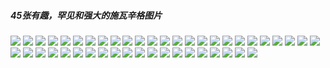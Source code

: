 <h5>45张有趣，罕见和强大的施瓦辛格图片</h5>

![](https://github.com/xupea/fitness-life-style/blob/master/articles/45funnyrarepowerful/arnold-19.jpg?raw=true) 
![](https://github.com/xupea/fitness-life-style/blob/master/articles/45funnyrarepowerful/arnold-schwarzenegger-10.jpg?raw=true) 
![](https://github.com/xupea/fitness-life-style/blob/master/articles/45funnyrarepowerful/arnold-schwarzenegger-11.jpg?raw=true) 
![](https://github.com/xupea/fitness-life-style/blob/master/articles/45funnyrarepowerful/arnold-schwarzenegger-12.jpg?raw=true) 
![](https://github.com/xupea/fitness-life-style/blob/master/articles/45funnyrarepowerful/arnold-schwarzenegger-13.jpg?raw=true) 
![](https://github.com/xupea/fitness-life-style/blob/master/articles/45funnyrarepowerful/arnold-schwarzenegger-14.jpg?raw=true) 
![](https://github.com/xupea/fitness-life-style/blob/master/articles/45funnyrarepowerful/arnold-schwarzenegger-15.jpg?raw=true) 
![](https://github.com/xupea/fitness-life-style/blob/master/articles/45funnyrarepowerful/arnold-schwarzenegger-16.jpg?raw=true) 
![](https://github.com/xupea/fitness-life-style/blob/master/articles/45funnyrarepowerful/arnold-schwarzenegger-17.jpg?raw=true) 
![](https://github.com/xupea/fitness-life-style/blob/master/articles/45funnyrarepowerful/arnold-schwarzenegger-18.jpg?raw=true) 
![](https://github.com/xupea/fitness-life-style/blob/master/articles/45funnyrarepowerful/arnold-schwarzenegger-19.jpg?raw=true) 
![](https://github.com/xupea/fitness-life-style/blob/master/articles/45funnyrarepowerful/arnold-schwarzenegger-1_0.jpg?raw=true) 
![](https://github.com/xupea/fitness-life-style/blob/master/articles/45funnyrarepowerful/arnold-schwarzenegger-20.jpg?raw=true) 
![](https://github.com/xupea/fitness-life-style/blob/master/articles/45funnyrarepowerful/arnold-schwarzenegger-21.jpg?raw=true) 
![](https://github.com/xupea/fitness-life-style/blob/master/articles/45funnyrarepowerful/arnold-schwarzenegger-22.jpg?raw=true) 
![](https://github.com/xupea/fitness-life-style/blob/master/articles/45funnyrarepowerful/arnold-schwarzenegger-23.jpg?raw=true) 
![](https://github.com/xupea/fitness-life-style/blob/master/articles/45funnyrarepowerful/arnold-schwarzenegger-24.jpg?raw=true) 
![](https://github.com/xupea/fitness-life-style/blob/master/articles/45funnyrarepowerful/arnold-schwarzenegger-25.jpg?raw=true) 
![](https://github.com/xupea/fitness-life-style/blob/master/articles/45funnyrarepowerful/arnold-schwarzenegger-26.jpg?raw=true) 
![](https://github.com/xupea/fitness-life-style/blob/master/articles/45funnyrarepowerful/arnold-schwarzenegger-27.jpg?raw=true) 
![](https://github.com/xupea/fitness-life-style/blob/master/articles/45funnyrarepowerful/arnold-schwarzenegger-28.jpg?raw=true) 
![](https://github.com/xupea/fitness-life-style/blob/master/articles/45funnyrarepowerful/arnold-schwarzenegger-29.jpg?raw=true) 
![](https://github.com/xupea/fitness-life-style/blob/master/articles/45funnyrarepowerful/arnold-schwarzenegger-2_0.jpg?raw=true) 
![](https://github.com/xupea/fitness-life-style/blob/master/articles/45funnyrarepowerful/arnold-schwarzenegger-30.jpg?raw=true) 
![](https://github.com/xupea/fitness-life-style/blob/master/articles/45funnyrarepowerful/arnold-schwarzenegger-31.jpg?raw=true) 
![](https://github.com/xupea/fitness-life-style/blob/master/articles/45funnyrarepowerful/arnold-schwarzenegger-32.jpg?raw=true) 
![](https://github.com/xupea/fitness-life-style/blob/master/articles/45funnyrarepowerful/arnold-schwarzenegger-33.jpg?raw=true) 
![](https://github.com/xupea/fitness-life-style/blob/master/articles/45funnyrarepowerful/arnold-schwarzenegger-34.jpg?raw=true) 
![](https://github.com/xupea/fitness-life-style/blob/master/articles/45funnyrarepowerful/arnold-schwarzenegger-35.jpg?raw=true) 
![](https://github.com/xupea/fitness-life-style/blob/master/articles/45funnyrarepowerful/arnold-schwarzenegger-36.jpg?raw=true) 
![](https://github.com/xupea/fitness-life-style/blob/master/articles/45funnyrarepowerful/arnold-schwarzenegger-37.jpg?raw=true) 
![](https://github.com/xupea/fitness-life-style/blob/master/articles/45funnyrarepowerful/arnold-schwarzenegger-38.jpg?raw=true) 
![](https://github.com/xupea/fitness-life-style/blob/master/articles/45funnyrarepowerful/arnold-schwarzenegger-39.jpg?raw=true) 
![](https://github.com/xupea/fitness-life-style/blob/master/articles/45funnyrarepowerful/arnold-schwarzenegger-3_0.jpg?raw=true) 
![](https://github.com/xupea/fitness-life-style/blob/master/articles/45funnyrarepowerful/arnold-schwarzenegger-40.jpg?raw=true) 
![](https://github.com/xupea/fitness-life-style/blob/master/articles/45funnyrarepowerful/arnold-schwarzenegger-41.jpg?raw=true) 
![](https://github.com/xupea/fitness-life-style/blob/master/articles/45funnyrarepowerful/arnold-schwarzenegger-42.jpg?raw=true) 
![](https://github.com/xupea/fitness-life-style/blob/master/articles/45funnyrarepowerful/arnold-schwarzenegger-43.jpg?raw=true) 
![](https://github.com/xupea/fitness-life-style/blob/master/articles/45funnyrarepowerful/arnold-schwarzenegger-4_0.jpg?raw=true) 
![](https://github.com/xupea/fitness-life-style/blob/master/articles/45funnyrarepowerful/arnold-schwarzenegger-5_0.jpg?raw=true) 
![](https://github.com/xupea/fitness-life-style/blob/master/articles/45funnyrarepowerful/arnold-schwarzenegger-6.jpg?raw=true) 
![](https://github.com/xupea/fitness-life-style/blob/master/articles/45funnyrarepowerful/arnold-schwarzenegger-7.jpg?raw=true) 
![](https://github.com/xupea/fitness-life-style/blob/master/articles/45funnyrarepowerful/arnold-schwarzenegger-8.jpg?raw=true) 
![](https://github.com/xupea/fitness-life-style/blob/master/articles/45funnyrarepowerful/arnold-schwarzenegger-9.jpg?raw=true) 
![](https://github.com/xupea/fitness-life-style/blob/master/articles/45funnyrarepowerful/arnold-schwarzenegger_0.jpg?raw=true) 
